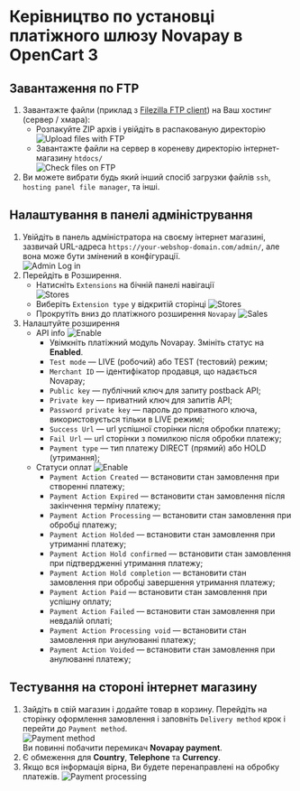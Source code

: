 # Керівництво по установці платіжного шлюзу Novapay в OpenCart 3

## Завантаження по FTP

1. Завантажте файли (приклад з [Filezilla FTP client](https://filezilla-project.org/)) на Ваш хостинг (сервер / хмара):
    - Розпакуйте ZIP архів і увійдіть в распакованую директорію  
    ![Upload files with FTP](images/en/21-FTP-Unpack.png)
    - Завантажте файли на сервер в кореневу директорію інтернет-магазину `htdocs/`  
    ![Check files on FTP](images/en/22-FTP-Upload.png)
2. Ви можете вибрати будь який інший спосіб загрузки файлів `ssh`, `hosting panel file manager`, та інші.

## Налаштування в панелі адміністрування

1. Увійдіть в панель адміністратора на своєму інтернет магазині, зазвичай URL-адреса `https://your-webshop-domain.com/admin/`, але вона може бути змінений в конфігурації.  
![Admin Log in](images/en/01-Admin-Login.png)
2. Перейдіть в Розширення.
    - Натисніть `Extensions` на бічній панелі навігації  
    ![Stores](images/en/02-Admin-Menu-Extensions.png)
    - Виберіть `Extension type` у відкритій сторінці
    ![Stores](images/en/03-Admin-Extensions-Payments.png)
    - Прокрутіть вниз до платіжного розширення `Novapay`
    ![Sales](images/en/06-Admin-Novapay-settings.png)
3. Налаштуйте розширення
    - API info
    ![Enable](images/en/07-Admin-Novapay-API.png)
	    - Увімкніть платіжний модуль Novapay. Змініть статус на **Enabled**.  
	    - `Test mode` — LIVE (робочий) або TEST (тестовий) режим;
	    - `Merchant ID` — ідентифікатор продавця, що надається Novapay;
	    - `Public key` — публічний ключ для запиту postback API;
	    - `Private key` — приватний ключ для запитів API;
	    - `Password private key` — пароль до приватного ключа, використовується тільки в LIVE режимі;
	    - `Success Url` — url успішної сторінки після обробки платежу;
	    - `Fail Url` — url сторінки з помилкою після обробки платежу;
	    - `Payment type` — тип платежу DIRECT (прямий) або HOLD (утримання);
	- Статуси оплат
    ![Enable](images/en/08-Admin-Novapay-Status.png)
        - `Payment Action Created` — встановити стан замовлення при створенні платежу;
        - `Payment Action Expired` — встановити стан замовлення після закінчення терміну платежу;
        - `Payment Action Processing` — встановити стан замовлення при обробці платежу;
        - `Payment Action Holded` — встановити стан замовлення при утриманні платежу;
        - `Payment Action Hold confirmed` — встановити стан замовлення при підтвердженні утримання платежу;
        - `Payment Action Hold completion` — встановити стан замовлення при обробці завершення утримання платежу;
        - `Payment Action Paid` — встановити стан замовлення при успішну оплату;
        - `Payment Action Failed` — встановити стан замовлення при невдалій оплаті;
        - `Payment Action Processing void` — встановити стан замовлення при анулюванні платежу;
        - `Payment Action Voided` — встановити стан замовлення при анулюванні платежу;

## Тестування на стороні інтернет магазину
1. Зайдіть в свій магазин і додайте товар в корзину. Перейдіть на сторінку оформлення замовлення і заповніть `Delivery method` крок і перейти до `Payment method`.  
![Payment method](images/en/31-Front-Reviews-and-Payments.png)  
Ви повинні побачити перемикач **Novapay payment**.
2. Є обмеження для **Country**, **Telephone** та **Currency**. 
3. Якщо вся інформація вірна, Ви будете перенаправлені на обробку платежів.
![Payment processing](images/en/32-Front-Limitations.png)
